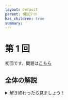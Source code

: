 ```yaml
---
layout: default
parent: 模試テロ
has_children: true
summary:
---
```


# 第 1 回

初回です。問題は[こちら](https://kampachi-dev.github.io/mathterro/examterro/pdf/examterro_01.pdf)

## 全体の解説

<details markdown="1">
<summary>解き終わったら見ましょう！</summary>

初回なので難易度を控えめにしました。時間には余裕があるはずで、解ける問題を丁寧に記述できるかを見ています。

難易度と目標解答時間は以下の表の通りです。A 問題と B 問題は必ず復習しましょう。(全部でした)

||難易度|目標(分)|
|:--|:-:|:-:|
|【1】(1)|B|5|
|【1】(2)|A|5|
|【2】|B+|20|
|【3】(1)|A|5|
|【3】(2)|B|15|
|【4】(1)|A|5|
|【4】(2)|B|15|
|【5】|A|10|

</details>